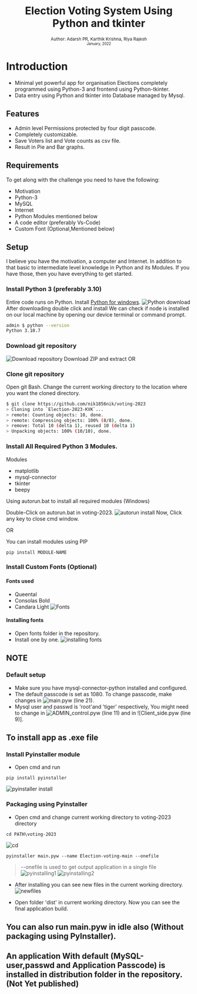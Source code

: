 
<div align="center">

  <h1> Election Voting System Using Python and tkinter</h1>
  
<sub>Author: <a>Adarsh PR, Karthik Krishna, Riya Rajesh</a><br>
<small> January, 2022</small></sub>

</div>

# Introduction
- Minimal yet powerful app for organisation Elections completely programmed using Python-3 and frontend using Python-tkinter.
- Data entry using Python and tkinter into Database managed by Mysql.

## Features

- Admin level Permissions protected by four digit passcode.
- Completely customizable.
- Save Voters list and Vote counts as csv file.
- Result in Pie and Bar graphs.

## Requirements
To get along with the challenge you need to have the following:

- Motivation
- Python-3
- MySQL
- Internet
- Python Modules mentioned below
- A code editor (preferably Vs-Code)
- Custom Font (Optional,Mentioned below)

## Setup
I believe you have the motivation, a computer and Internet. In addition to that basic to intermediate level knowledge in Python and its Modules. If you have those, then you have everything to get started.

### Install Python 3 (preferably 3.10)
Entire code runs on Python. Install [Python for windows](https://www.python.org/downloads/).
![Python download](images/download_python.png)
After downloading double click and install
We can check if node is installed on our local machine by opening our device terminal or command prompt.
```sh
admin $ python --version
Python 3.10.7
```

### Download git repository
![Download repository](images/download_repo.png)
Download ZIP and extract OR
### Clone git repository
Open git Bash.
Change the current working directory to the location where you want the cloned directory.
```sh
$ git clone https://github.com/nik1856nik/voting-2023
> Cloning into `Election-2023-KVK`...
> remote: Counting objects: 10, done.
> remote: Compressing objects: 100% (8/8), done.
> remove: Total 10 (delta 1), reused 10 (delta 1)
> Unpacking objects: 100% (10/10), done.
```

### Install All Required Python 3 Modules.

Modules

  - matplotlib
  - mysql-connector
  - tkinter
  - beepy

Using autorun.bat to install all required modules (Windows)

Double-Click on autorun.bat in voting-2023.
![autorun install](images/running_autorun.png)
Now, Click any key to close cmd window.

OR

You can install modules using PIP
```
pip install MODULE-NAME
```

### Install Custom Fonts (Optional)

#### Fonts used
- Queental
- Consolas Bold
- Candara Light
![Fonts](images/fonts.png)

#### Installing fonts
- Open fonts folder in the repository.
- Install one by one.
![installing fonts](images/installing-fonts.png)

## NOTE

### Default setup
- Make sure you have mysql-connector-python installed and configured.
- The default passcode is set as 1080. To change passcode, make changes in ![main.pyw (line 21)](main.pyw).
- Mysql user and passwd is 'root'and 'tiger' respectively, You might need to change in ![ADMIN_control.pyw (line 11)](ADMIN_control.pyw) and in ![Client_side.pyw (line 9)].


## To install app as .exe file

### Install Pyinstaller module
- Open cmd and run
```
pip install pyinstaller
```
![pyinstaller install](images/installing-pyinstaller.png)


### Packaging using Pyinstaller

- Open cmd and change current working directory to voting-2023 directory
```
cd PATH\voting-2023 
```
![cd](images/cd.png)

```
pyinstaller main.pyw --name Election-voting-main --onefile
```
> --onefile is used to get output application in a single file
![pyinstalling1](images/pyinstalling1.png)
![pyinstalling2](images/pyinstalling2.png)

- After installing you can see new files in the current working directory.
![newfiles](images/new-files.png)

- Open folder 'dist' in current working directory.
Now you can see the final application build.

## You can also run main.pyw in idle also (Without packaging using PyInstaller).

## An application With default (MySQL-user,passwd and Application Passcode) is installed in distribution folder in the repository. (Not Yet published)
